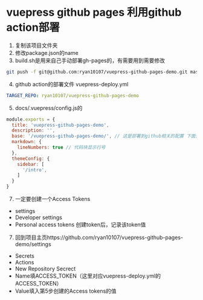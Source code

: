 # vuepress github pages 利用github action部署

1. 复制该项目文件夹
2. 修改package.json的name
3. build.sh是用来自己手动部署gh-pages的，有需要用到需要修改
```bash
git push -f git@github.com:ryan10107/vuepress-github-pages-demo.git master:gh-pages
```
4. github action的部署文件 vuepress-deploy.yml
```yml
TARGET_REPO: ryan10107/vuepress-github-pages-demo
```
5. docs/.vuepress/config.js的
```js
module.exports = {
  title: 'vuepress-github-pages-demo',
  description: '',
  base: '/vuepress-github-pages-demo/', // 这是部署到github相关的配置 下面会讲
  markdown: {
    lineNumbers: true // 代码块显示行号
  },
  themeConfig: {
    sidebar: [
      '/intro',
    ]
  }
}
```
7. 一定要创建一个Access Tokens
  - settings
  - Developer settings
  - Personal access tokens 创建token后，记录该token值
7. 回到项目主页https://github.com/ryan10107/vuepress-github-pages-demo/settings
  - Secrets
  - Actions
  - New Repository Secrect
  - Name填ACCESS_TOKEN（这里对应vuepress-deploy.yml的ACCESS_TOKEN）
  - Value填入第5步创建的Access tokens的值
